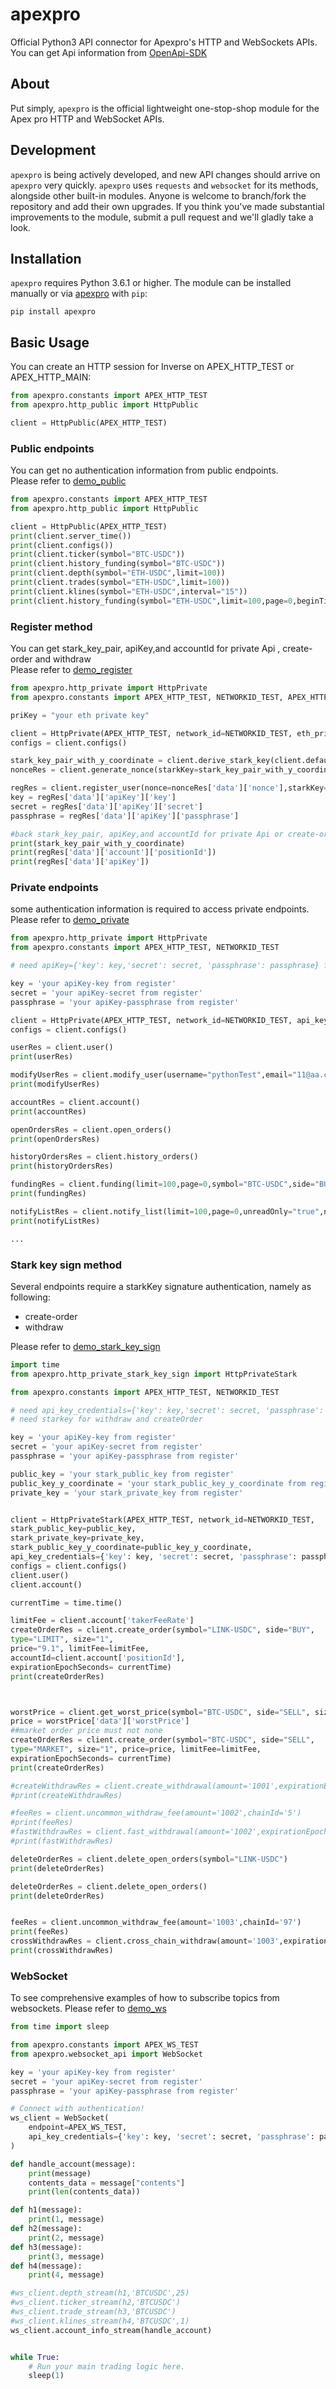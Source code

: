# apexpro

Official Python3 API connector for Apexpro's HTTP and WebSockets APIs.  
You can get Api information from 
[OpenApi-SDK](https://api-docs.pro.apex.exchange/#introduction)

## About
Put simply, `apexpro`  is the official lightweight one-stop-shop module for the Apex pro HTTP and WebSocket APIs. 

## Development
`apexpro` is being actively developed, and new API changes should arrive on `apexpro` very quickly. `apexpro` uses `requests` and `websocket` for its methods, alongside other built-in modules. Anyone is welcome to branch/fork the repository and add their own upgrades. If you think you've made substantial improvements to the module, submit a pull request and we'll gladly take a look.

## Installation
`apexpro` requires Python 3.6.1 or higher. The module can be installed manually or via [apexpro](https://pypi.org/project/apexpro/) with `pip`:
```
pip install apexpro
```

## Basic Usage
You can create an HTTP session for Inverse on APEX_HTTP_TEST or APEX_HTTP_MAIN:
```python
from apexpro.constants import APEX_HTTP_TEST
from apexpro.http_public import HttpPublic

client = HttpPublic(APEX_HTTP_TEST)
```
### Public endpoints
You can get no authentication information from public endpoints.  
Please refer to [demo_public](https://github.com/ApeX-Protocol/apexpro-openapi/blob/main/tests/demo_public.py)

```python
from apexpro.constants import APEX_HTTP_TEST
from apexpro.http_public import HttpPublic

client = HttpPublic(APEX_HTTP_TEST)
print(client.server_time())
print(client.configs())
print(client.ticker(symbol="BTC-USDC"))
print(client.history_funding(symbol="BTC-USDC"))
print(client.depth(symbol="ETH-USDC",limit=100))
print(client.trades(symbol="ETH-USDC",limit=100))
print(client.klines(symbol="ETH-USDC",interval="15"))
print(client.history_funding(symbol="ETH-USDC",limit=100,page=0,beginTimeInclusive=1662348573000,endTimeExclusive=1662434973000))
```

### Register  method
You can get stark_key_pair, apiKey,and accountId for private Api , create-order and withdraw  
Please refer to [demo_register](https://github.com/ApeX-Protocol/apexpro-openapi/blob/main/tests/demo_register.py)

```python
from apexpro.http_private import HttpPrivate
from apexpro.constants import APEX_HTTP_TEST, NETWORKID_TEST, APEX_HTTP_MAIN, NETWORKID_MAIN

priKey = "your eth private key"

client = HttpPrivate(APEX_HTTP_TEST, network_id=NETWORKID_TEST, eth_private_key=priKey)
configs = client.configs()

stark_key_pair_with_y_coordinate = client.derive_stark_key(client.default_address)
nonceRes = client.generate_nonce(starkKey=stark_key_pair_with_y_coordinate['public_key'],ethAddress=client.default_address,chainId=NETWORKID_TEST)

regRes = client.register_user(nonce=nonceRes['data']['nonce'],starkKey=stark_key_pair_with_y_coordinate['public_key'],stark_public_key_y_coordinate=stark_key_pair_with_y_coordinate['public_key_y_coordinate'],ethereum_address=client.default_address)
key = regRes['data']['apiKey']['key']
secret = regRes['data']['apiKey']['secret']
passphrase = regRes['data']['apiKey']['passphrase']

#back stark_key_pair, apiKey,and accountId for private Api or create-order or withdraw
print(stark_key_pair_with_y_coordinate)
print(regRes['data']['account']['positionId'])
print(regRes['data']['apiKey'])
```

### Private endpoints
some authentication information is required to access private endpoints. 
Please refer to [demo_private](https://github.com/ApeX-Protocol/apexpro-openapi/blob/main/tests/demo_private.py)

```python
from apexpro.http_private import HttpPrivate
from apexpro.constants import APEX_HTTP_TEST, NETWORKID_TEST

# need apiKey={'key': key,'secret': secret, 'passphrase': passphrase} for private api

key = 'your apiKey-key from register'
secret = 'your apiKey-secret from register'
passphrase = 'your apiKey-passphrase from register'

client = HttpPrivate(APEX_HTTP_TEST, network_id=NETWORKID_TEST, api_key_credentials={'key': key,'secret': secret, 'passphrase': passphrase})
configs = client.configs()

userRes = client.user()
print(userRes)

modifyUserRes = client.modify_user(username="pythonTest",email="11@aa.com",emailNotifyGeneralEnable="false")
print(modifyUserRes)

accountRes = client.account()
print(accountRes)

openOrdersRes = client.open_orders()
print(openOrdersRes)

historyOrdersRes = client.history_orders()
print(historyOrdersRes)

fundingRes = client.funding(limit=100,page=0,symbol="BTC-USDC",side="BUY")
print(fundingRes)

notifyListRes = client.notify_list(limit=100,page=0,unreadOnly="true",notifyCategory="1")
print(notifyListRes)

...
```

### Stark key sign method
Several endpoints require a starkKey signature authentication, namely as following:
- create-order
- withdraw

Please refer to [demo_stark_key_sign](https://github.com/ApeX-Protocol/apexpro-openapi/blob/main/tests/demo_stark_key_sign.py)

```python
import time
from apexpro.http_private_stark_key_sign import HttpPrivateStark

from apexpro.constants import APEX_HTTP_TEST, NETWORKID_TEST

# need api_key_credentials={'key': key,'secret': secret, 'passphrase': passphrase} for private api
# need starkey for withdraw and createOrder

key = 'your apiKey-key from register'
secret = 'your apiKey-secret from register'
passphrase = 'your apiKey-passphrase from register'

public_key = 'your stark_public_key from register'
public_key_y_coordinate = 'your stark_public_key_y_coordinate from register'
private_key = 'your stark_private_key from register'


client = HttpPrivateStark(APEX_HTTP_TEST, network_id=NETWORKID_TEST,
stark_public_key=public_key,
stark_private_key=private_key,
stark_public_key_y_coordinate=public_key_y_coordinate,
api_key_credentials={'key': key, 'secret': secret, 'passphrase': passphrase})
configs = client.configs()
client.user()
client.account()

currentTime = time.time()

limitFee = client.account['takerFeeRate']
createOrderRes = client.create_order(symbol="LINK-USDC", side="BUY",
type="LIMIT", size="1",
price="9.1", limitFee=limitFee,
accountId=client.account['positionId'],
expirationEpochSeconds= currentTime)
print(createOrderRes)



worstPrice = client.get_worst_price(symbol="BTC-USDC", side="SELL", size="0.1")
price = worstPrice['data']['worstPrice']
##market order price must not none
createOrderRes = client.create_order(symbol="BTC-USDC", side="SELL",
type="MARKET", size="1", price=price, limitFee=limitFee,
expirationEpochSeconds= currentTime)
print(createOrderRes)

#createWithdrawRes = client.create_withdrawal(amount='1001',expirationEpochSeconds= currentTime,asset='USDC')
#print(createWithdrawRes)

#feeRes = client.uncommon_withdraw_fee(amount='1002',chainId='5')
#print(feeRes)
#fastWithdrawRes = client.fast_withdrawal(amount='1002',expirationEpochSeconds= currentTime,asset='USDC',fee=feeRes['data']['fee'])
#print(fastWithdrawRes)

deleteOrderRes = client.delete_open_orders(symbol="LINK-USDC")
print(deleteOrderRes)

deleteOrderRes = client.delete_open_orders()
print(deleteOrderRes)


feeRes = client.uncommon_withdraw_fee(amount='1003',chainId='97')
print(feeRes)
crossWithdrawRes = client.cross_chain_withdraw(amount='1003',expirationEpochSeconds= currentTime,asset='USDC',fee=feeRes['data']['fee'],chainId='97')
print(crossWithdrawRes)

```

### WebSocket
To see comprehensive examples of how to subscribe topics from websockets.
Please refer to [demo_ws](https://github.com/ApeX-Protocol/apexpro-openapi/blob/main/tests/demo_ws.py)


```python
from time import sleep

from apexpro.constants import APEX_WS_TEST
from apexpro.websocket_api import WebSocket

key = 'your apiKey-key from register'
secret = 'your apiKey-secret from register'
passphrase = 'your apiKey-passphrase from register'

# Connect with authentication!
ws_client = WebSocket(
    endpoint=APEX_WS_TEST,
    api_key_credentials={'key': key, 'secret': secret, 'passphrase': passphrase},
)

def handle_account(message):
    print(message)
    contents_data = message["contents"]
    print(len(contents_data))

def h1(message):
    print(1, message)
def h2(message):
    print(2, message)
def h3(message):
    print(3, message)
def h4(message):
    print(4, message)

#ws_client.depth_stream(h1,'BTCUSDC',25)
#ws_client.ticker_stream(h2,'BTCUSDC')
#ws_client.trade_stream(h3,'BTCUSDC')
#ws_client.klines_stream(h4,'BTCUSDC',1)
ws_client.account_info_stream(handle_account)


while True:
    # Run your main trading logic here.
    sleep(1)

```
